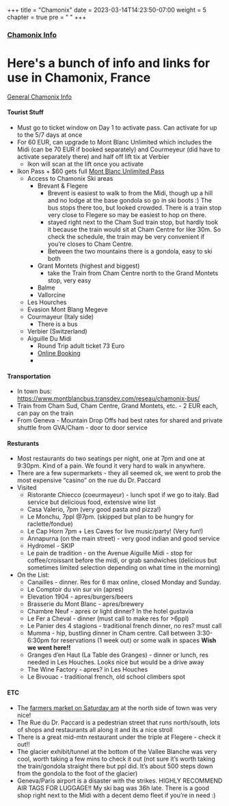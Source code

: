 +++
title = "Chamonix"
date = 2023-03-14T14:23:50-07:00
weight = 5
chapter = true
pre = "<b> </b>"
+++

### [Chamonix Info](https://en.chamonix.com/) 

# Here's a bunch of info and links for use in Chamonix, France

[General Chamonix Info](https://en.chamonix.com/)


#### Tourist Stuff
- Must go to ticket window on Day 1 to activate pass. Can activate for up to the 5/7 days at once 
- For 60 EUR, can upgrade to Mont Blanc Unlimited which includes the Midi (can be 70 EUR if booked separately) and Courmeyeur (did have to activate separately there) and half off lift tix at Verbier 
  - Ikon will scan at the lift once you activate
- Ikon Pass + $60 gets full [Mont Blanc Unlimited Pass](https://www.montblancnaturalresort.com/en/montblanc-unlimited)
  - Access to Chamonix Ski areas
    - Brevant & Flegere
      - Brevent is easiest to walk to from the Midi, though up a hill and no lodge at the base gondola so go in ski boots :) The bus stops there too, but looked crowded. There is a train stop very close to Flegere so may be easiest to hop on there. 
      - stayed right next to the Cham Sud train stop, but hardly took it because the train would sit at Cham Centre for like 30m. So check the schedule, the train may be very convenient if you’re closes to Cham Centre. 
      - Between the two mountains there is a gondola, easy to ski both
    - Grant Montets (highest and biggest)
      - take the Train from Cham Centre north to the Grand Montets stop, very easy
    - Balme
    - Vallorcine
  - Les Hourches
  - Evasion Mont Blang Megeve
  - Courmayeur (Italy side)
    - There is a bus 
  - Verbier (Switzerland)
  - Aiguille Du Midi
    - Round Trip adult ticket 73 Euro
    - [Online Booking](https://www.montblancnaturalresort.com/fr/forfait-ski/complet-aiguille-midi-3242-1/)
    - 
#### Transportation 
  - In town bus: https://www.montblancbus.transdev.com/reseau/chamonix-bus/
  - Train from Cham Sud, Cham Centre, Grand Montets, etc. - 2 EUR each, can pay on the train 
  - From Geneva - Mountain Drop Offs had best rates for shared and private shuttle from GVA/Cham - door to door service

#### Resturants
  - Most restaurants do two seatings per night, one at 7pm and one at 9:30pm. Kind of a pain. We found it very hard to walk in anywhere. 
  - There are a few supermarkets - they all seemed ok, we went to prob the most expensive “casino” on the rue du Dr. Paccard
  - Visited
    - Ristorante Chiecco (coeurmayeur) - lunch spot if we go to italy. Bad service but delicious food, extensive wine list 
    - Casa Valerio, 7pm (very good pasta and pizza!)
    - Le Monchu, 7ppl @7pm. (skipped but plan to be hungry for raclette/fondue)
    - Le Cap Horn 7pm + Les Caves for live music/party! (Very fun!)
    - Annapurna (on the main street) - very good indian and good service 
    - Hydromel - SKIP 
    - Le pain de tradition - on the Avenue Aiguille Midi - stop for coffee/croissant before the midi, or grab sandwiches (delicious but sometimes limited selection depending on what time in the morning)
  - On the List:
    - Canailles - dinner. Res for 6 max online, closed Monday and Sunday. 
    - Le Comptoir du vin sur vin (apres)
    - Elevation 1904 - apres/burgers/beers 
    - Brasserie du Mont Blanc - apres/brewery 
    - Chambre Neuf - apres or light dinner? In the hotel gustavia
    - Le Fer a Cheval - dinner (must call to make res for >6ppl)
    - Le Panier des 4 stagions - traditional french dinner, no res? must call
    - Mumma - hip, bustling dinner in Cham centre. Call between 3:30-6:30pm for reservations (1 week out) or some walk in spaces **Wish we went here!!**
    - Granges d’en Haut (La Table des Granges) - dinner or lunch, res needed in Les Houches. Looks nice but would be a drive away
    - The Wine Factory - apres? in Les Houches
    - Le Bivouac - traditional french, old school climbers spot


#### ETC
  - The [farmers market on Saturday am](https://www.seechamonix.com/events/saturday-market-main-town-689085) at the north side of town was very nice!
  - The Rue du Dr. Paccard is a pedestrian street that runs north/south, lots of shops and restaurants all along it and its a nice stroll
  - There is a great mid-mtn restaurant under the triple at Flegere - check it out!!
  - The glacier exhibit/tunnel at the bottom of the Vallee Blanche was very cool, worth taking a few mins to check it out (not sure it’s worth taking the train/gondola straight there but ppl did. It’s about 500 steps down from the gondola to the foot of the glacier)
  - Geneva/Paris airport is a disaster with the strikes. HIGHLY RECOMMEND AIR TAGS FOR LUGGAGE!! My ski bag was 36h late. There is a good shop right next to the Midi with a decent demo fleet if you’re in need :)